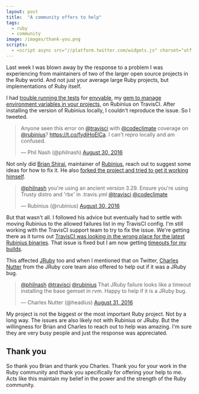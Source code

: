 ```yaml
---
layout: post
title:  "A community offers to help"
tags:
  - ruby
  - community
image: /images/thank-you.png
scripts:
  - <script async src="//platform.twitter.com/widgets.js" charset="utf-8"></script>
---
```


Last week I was blown away by the response to a problem I was experiencing from maintainers of two of the larger open source projects in the Ruby world. And not just your average large Ruby projects, but implementations of Ruby itself.

I had [trouble running the tests](https://travis-ci.org/philnash/envyable/builds/156080057) for [envyable](https://github.com/philnash/envyable), my [gem to manage environment variables in your projects](https://www.twilio.com/blog/2015/02/managing-development-environment-variables-across-multiple-ruby-applications.html), on Rubinius on TravisCI. After installing the version of Rubinius locally, I couldn't reproduce the issue. So I tweeted.

<blockquote class="twitter-tweet" data-lang="en"><p lang="en" dir="ltr">Anyone seen this error on <a href="https://twitter.com/travisci">@travisci</a> with <a href="https://twitter.com/codeclimate">@codeclimate</a> coverage on <a href="https://twitter.com/rubinius">@rubinius</a>? <a href="https://t.co/fydiHoElCa">https://t.co/fydiHoElCa</a>. I can&#39;t repro locally and am confused.</p>&mdash; Phil Nash (@philnash) <a href="https://twitter.com/philnash/status/770542433901969409">August 30, 2016</a></blockquote>

Not only did [Brian Shirai](https://twitter.com/brixen), maintainer of [Rubinius](http://rubinius.com/), reach out to suggest some ideas for how to fix it. He also [forked the project and tried to get it working himself](https://github.com/rubinius/envyable/commit/fe574af226021f278b36f77278de3ad57768d7b2).

<blockquote class="twitter-tweet" data-conversation="none" data-lang="en"><p lang="en" dir="ltr"><a href="https://twitter.com/philnash">@philnash</a> you&#39;re using an ancient version 3.29. Ensure you&#39;re using Trusty distro and &#39;rbx&#39; in .travis.yml <a href="https://twitter.com/travisci">@travisci</a> <a href="https://twitter.com/codeclimate">@codeclimate</a></p>&mdash; Rubinius (@rubinius) <a href="https://twitter.com/rubinius/status/770647800514093056">August 30, 2016</a></blockquote>

But that wasn't all. I followed his advice but eventually had to settle with moving Rubinius to the allowed failures list in my TravisCI config. I'm still working with the TravisCI support team to try to fix the issue. We're getting there as it turns out [TravisCI was looking in the wrong place for the latest Rubinius binaries](https://github.com/travis-ci/travis-rubies/commit/308d29198f0eeec87bf10d9110eb1df45c7dbb13). That issue is fixed but I am now getting [timeouts for my builds](https://travis-ci.org/philnash/envyable/builds/157463309).

This affected [JRuby](http://jruby.org/) too and when I mentioned that on Twitter, [Charles Nutter](https://twitter.com/headius) from the JRuby core team also offered to help out if it was a JRuby bug.

<blockquote class="twitter-tweet" data-lang="en"><p lang="en" dir="ltr"><a href="https://twitter.com/philnash">@philnash</a> <a href="https://twitter.com/travisci">@travisci</a> <a href="https://twitter.com/rubinius">@rubinius</a> That JRuby failure looks like a timeout installing the base gemset in rvm. Happy to help if it is a JRuby bug.</p>&mdash; Charles Nutter (@headius) <a href="https://twitter.com/headius/status/770792465955557376">August 31, 2016</a></blockquote>

My project is not the biggest or the most important Ruby project. Not by a long way. The issues are also likely not with Rubinius or JRuby. But the willingness for Brian and Charles to reach out to help was amazing. I'm sure they are very busy people and just the response was appreciated.

## Thank you

So thank you Brian and thank you Charles. Thank you for your work in the Ruby community and thank you specifically for offering your help to me. Acts like this maintain my belief in the power and the strength of the Ruby community.
